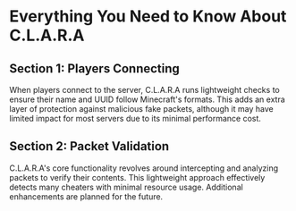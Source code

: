 # Everything You Need to Know About C.L.A.R.A  

## Section 1: Players Connecting  
When players connect to the server, C.L.A.R.A runs lightweight checks to ensure their name and UUID follow Minecraft's formats. This adds an extra layer of protection against malicious fake packets, although it may have limited impact for most servers due to its minimal performance cost.

## Section 2: Packet Validation  
C.L.A.R.A's core functionality revolves around intercepting and analyzing packets to verify their contents. This lightweight approach effectively detects many cheaters with minimal resource usage. Additional enhancements are planned for the future.    
